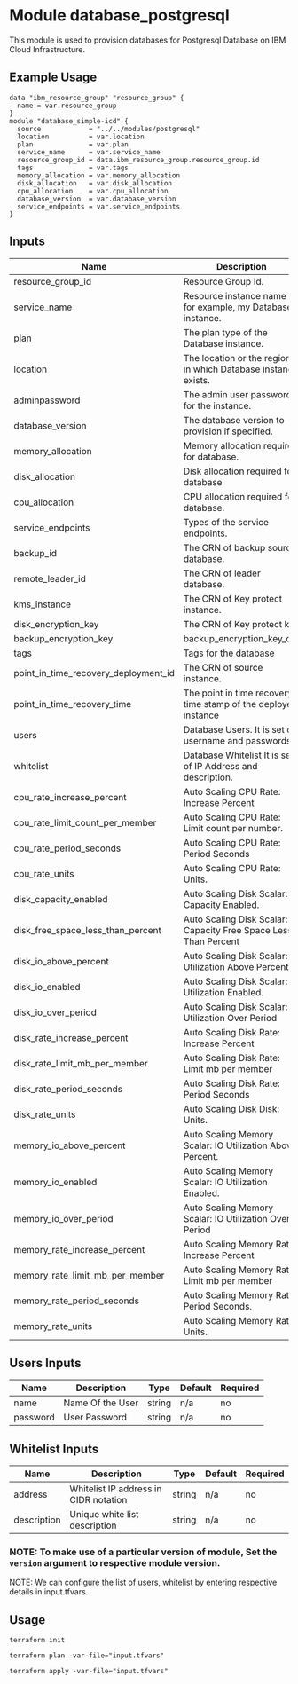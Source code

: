 # Module database_postgresql

This module is used to provision  databases for Postgresql  Database on IBM Cloud Infrastructure.

## Example Usage
```
data "ibm_resource_group" "resource_group" {
  name = var.resource_group
}
module "database_simple-icd" {
  source            = "../../modules/postgresql"
  location          = var.location
  plan              = var.plan
  service_name      = var.service_name
  resource_group_id = data.ibm_resource_group.resource_group.id
  tags              = var.tags
  memory_allocation = var.memory_allocation
  disk_allocation   = var.disk_allocation
  cpu_allocation    = var.cpu_allocation
  database_version  = var.database_version
  service_endpoints = var.service_endpoints
}
```

<!-- BEGINNING OF PRE-COMMIT-TERRAFORM DOCS HOOK -->
## Inputs

| Name                                  | Description                                                       | Type     | Default | Required |
|---------------------------------------|-------------------------------------------------------------------|----------|---------|----------|
| resource_group_id                     | Resource Group Id.                                                | string   | n/a     | yes      |
| service_name                          | Resource instance name for example, my Database instance.         | string   | n/a     | yes      |
| plan                                  | The plan type of the Database instance.                           | string   | standard| yes      |
| location                              | The location or the region in which Database instance exists.     | string   | n/a     | yes      |
| adminpassword                         |  The admin user password for the instance.                        | string   | n/a     | no       |
| database_version                      | The database version to provision if specified.                   | string   | n/a     | no       |
| memory_allocation                     | Memory allocation required for database.                          | number   | n/a     | no       |
| disk_allocation                       | Disk allocation required for database                             | number   | n/a     | no       |
| cpu_allocation                        | CPU allocation required for database.                             | number   | n/a     | no       |
| service_endpoints                     | Types of the service endpoints.                                   | string   | public  | no       |
| backup_id                             | The CRN of backup source database.                                | string   | n/a     | no       |
| remote_leader_id                      | The CRN of leader database.                                       | string   | n/a     | no       |
| kms_instance                          | The CRN of Key protect instance.                                  | string   | n/a     | no       |
| disk_encryption_key                   | The CRN of Key protect key                                        | string   | n/a     | no       |
| backup_encryption_key                 | backup_encryption_key_crn                                         | string   | n/a     | no       |
| tags                                  | Tags for the database                                             | set(str) | n/a     | no       |
| point_in_time_recovery_deployment_id  |The CRN of source instance.                                        | string   | n/a     | no       |
| point_in_time_recovery_time           | The point in time recovery time stamp of the deployed instance    | string   | n/a     | no       |
| users                                 | Database Users. It is set of username and passwords               | set(obj) | n/a     | no       |
| whitelist                             | Database Whitelist It is set of IP Address and description.       | set(obj) | n/a     | no       |
| cpu_rate_increase_percent             | Auto Scaling CPU Rate: Increase Percent                           | number   | n/a     | no       |
| cpu_rate_limit_count_per_member       | Auto Scaling CPU Rate: Limit count per number.                    | number   | n/a     | no       |
| cpu_rate_period_seconds               | Auto Scaling CPU Rate: Period Seconds                             | number   | n/a     | no       |
| cpu_rate_units                        | Auto Scaling CPU Rate: Units.                                     | string   | n/a     | no       |
| disk_capacity_enabled                 | Auto Scaling Disk Scalar: Capacity Enabled.                       | bool     | n/a     | no       |
| disk_free_space_less_than_percent     | Auto Scaling Disk Scalar: Capacity Free Space Less Than Percent   | number   | n/a     | no       |
| disk_io_above_percent                 | Auto Scaling Disk Scalar: IO Utilization Above Percent.           | number   | n/a     | no       |
| disk_io_enabled                       | Auto Scaling Disk Scalar: IO Utilization Enabled.                 | bool     | n/a     | no       |
| disk_io_over_period                   | Auto Scaling Disk Scalar: IO Utilization Over Period              | string   | n/a     | no       |
| disk_rate_increase_percent            | Auto Scaling Disk Rate: Increase Percent                          | number   | n/a     | no       |
| disk_rate_limit_mb_per_member         | Auto Scaling Disk Rate: Limit mb per member                       | number   | n/a     | no       |
| disk_rate_period_seconds              | Auto Scaling Disk Rate: Period Seconds                            | number   | n/a     | no       |
| disk_rate_units                       | Auto Scaling Disk Disk: Units.                                    | string   | n/a     | no       |
| memory_io_above_percent               | Auto Scaling Memory Scalar: IO Utilization Above Percent.         | number   | n/a     | no       |
| memory_io_enabled                     | Auto Scaling Memory Scalar: IO Utilization Enabled.               | bool     | n/a     | no       |
| memory_io_over_period                 | Auto Scaling Memory Scalar: IO Utilization Over Period            | string   | n/a     | no       |
| memory_rate_increase_percent          | Auto Scaling Memory Rate: Increase Percent                        | number   | n/a     | no       |
| memory_rate_limit_mb_per_member       | Auto Scaling Memory Rate: Limit mb per member                     | number   | n/a     | no       |
| memory_rate_period_seconds            | Auto Scaling Memory Rate: Period Seconds.                         | number   | n/a     | no       |
| memory_rate_units                     | Auto Scaling Memory Rate: Units.                                  | string   | n/a     | no       |

## Users Inputs
| Name                                 | Description           | Type   | Default | Required |
|--------------------------------------|-----------------------|--------|---------|----------|
| name                                 | Name Of the User      | string | n/a     | no       |
| password                             | User Password         | string | n/a     | no       |

## Whitelist Inputs

| Name                                    | Description                           | Type   | Default | Required |
|-----------------------------------------|---------------------------------------|--------|---------|----------|
| address                                 | Whitelist IP address in CIDR notation | string | n/a     | no       |
| description                             | Unique white list description         | string | n/a     | no       |

<!-- END OF PRE-COMMIT-TERRAFORM DOCS HOOK -->

### NOTE: To make use of a particular version of module, Set the `version` argument to respective module version.

NOTE:  We can configure the list of users, whitelist by entering respective details in input.tfvars.

## Usage

```
terraform init
```
```
terraform plan -var-file="input.tfvars"
```
```
terraform apply -var-file="input.tfvars"
```